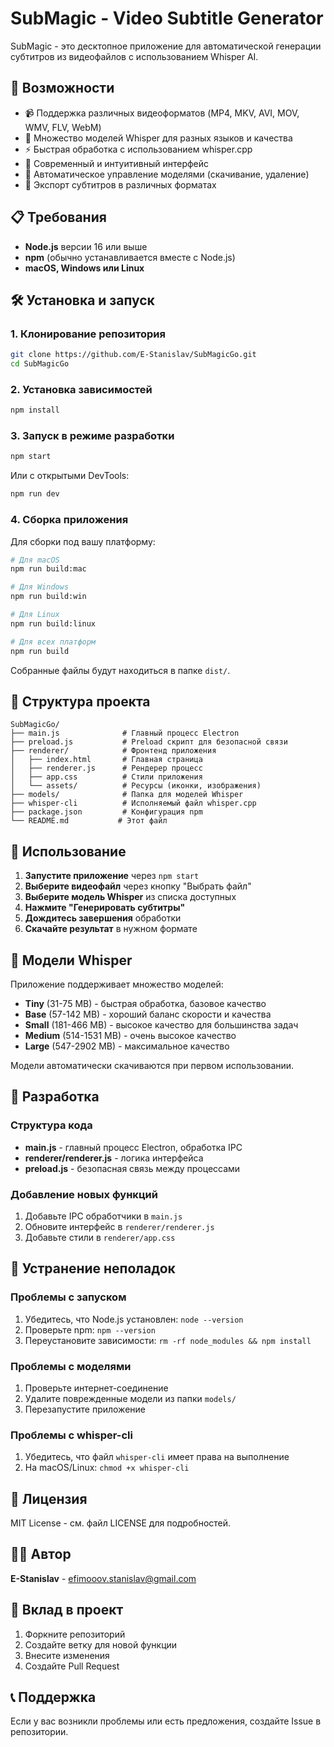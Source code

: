 # SubMagic - Video Subtitle Generator

SubMagic - это десктопное приложение для автоматической генерации субтитров из видеофайлов с использованием Whisper AI.

## 🚀 Возможности

- 📹 Поддержка различных видеоформатов (MP4, MKV, AVI, MOV, WMV, FLV, WebM)
- 🎯 Множество моделей Whisper для разных языков и качества
- ⚡ Быстрая обработка с использованием whisper.cpp
- 🎨 Современный и интуитивный интерфейс
- 💾 Автоматическое управление моделями (скачивание, удаление)
- 📝 Экспорт субтитров в различных форматах

## 📋 Требования

- **Node.js** версии 16 или выше
- **npm** (обычно устанавливается вместе с Node.js)
- **macOS, Windows или Linux**

## 🛠️ Установка и запуск

### 1. Клонирование репозитория

```bash
git clone https://github.com/E-Stanislav/SubMagicGo.git
cd SubMagicGo
```

### 2. Установка зависимостей

```bash
npm install
```

### 3. Запуск в режиме разработки

```bash
npm start
```

Или с открытыми DevTools:

```bash
npm run dev
```

### 4. Сборка приложения

Для сборки под вашу платформу:

```bash
# Для macOS
npm run build:mac

# Для Windows
npm run build:win

# Для Linux
npm run build:linux

# Для всех платформ
npm run build
```

Собранные файлы будут находиться в папке `dist/`.

## 📁 Структура проекта

```
SubMagicGo/
├── main.js              # Главный процесс Electron
├── preload.js           # Preload скрипт для безопасной связи
├── renderer/            # Фронтенд приложения
│   ├── index.html       # Главная страница
│   ├── renderer.js      # Рендерер процесс
│   ├── app.css          # Стили приложения
│   └── assets/          # Ресурсы (иконки, изображения)
├── models/              # Папка для моделей Whisper
├── whisper-cli          # Исполняемый файл whisper.cpp
├── package.json         # Конфигурация npm
└── README.md           # Этот файл
```

## 🎯 Использование

1. **Запустите приложение** через `npm start`
2. **Выберите видеофайл** через кнопку "Выбрать файл"
3. **Выберите модель Whisper** из списка доступных
4. **Нажмите "Генерировать субтитры"**
5. **Дождитесь завершения** обработки
6. **Скачайте результат** в нужном формате

## 🤖 Модели Whisper

Приложение поддерживает множество моделей:

- **Tiny** (31-75 MB) - быстрая обработка, базовое качество
- **Base** (57-142 MB) - хороший баланс скорости и качества
- **Small** (181-466 MB) - высокое качество для большинства задач
- **Medium** (514-1531 MB) - очень высокое качество
- **Large** (547-2902 MB) - максимальное качество

Модели автоматически скачиваются при первом использовании.

## 🔧 Разработка

### Структура кода

- **main.js** - главный процесс Electron, обработка IPC
- **renderer/renderer.js** - логика интерфейса
- **preload.js** - безопасная связь между процессами

### Добавление новых функций

1. Добавьте IPC обработчики в `main.js`
2. Обновите интерфейс в `renderer/renderer.js`
3. Добавьте стили в `renderer/app.css`

## 🐛 Устранение неполадок

### Проблемы с запуском

1. Убедитесь, что Node.js установлен: `node --version`
2. Проверьте npm: `npm --version`
3. Переустановите зависимости: `rm -rf node_modules && npm install`

### Проблемы с моделями

1. Проверьте интернет-соединение
2. Удалите поврежденные модели из папки `models/`
3. Перезапустите приложение

### Проблемы с whisper-cli

1. Убедитесь, что файл `whisper-cli` имеет права на выполнение
2. На macOS/Linux: `chmod +x whisper-cli`

## 📄 Лицензия

MIT License - см. файл LICENSE для подробностей.

## 👨‍💻 Автор

**E-Stanislav** - efimooov.stanislav@gmail.com

## 🤝 Вклад в проект

1. Форкните репозиторий
2. Создайте ветку для новой функции
3. Внесите изменения
4. Создайте Pull Request

## 📞 Поддержка

Если у вас возникли проблемы или есть предложения, создайте Issue в репозитории.
